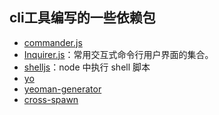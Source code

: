## cli工具编写的一些依赖包
- [commander.js](https://github.com/tj/commander.js/)
- [Inquirer.js](https://github.com/SBoudrias/Inquirer.js/)：常用交互式命令行用户界面的集合。
- [shelljs](https://github.com/shelljs/shelljs)：node 中执行 shell 脚本
- [yo](https://github.com/yeoman/yo)
- [yeoman-generator](https://github.com/yeoman/generator-generator)
- [cross-spawn](https://github.com/moxystudio/node-cross-spawn)